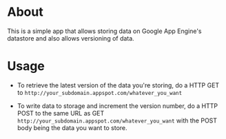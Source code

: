 # About
This is a simple app that allows storing data on Google App Engine's datastore and also allows versioning of data.

# Usage
- To retrieve the latest version of the data you're storing, do a HTTP GET to `http://your_subdomain.appspot.com/whatever_you_want`

- To write data to storage and increment the version number, do a HTTP POST to the same URL as GET `http://your_subdomain.appspot.com/whatever_you_want` with the POST body being the data you want to store.